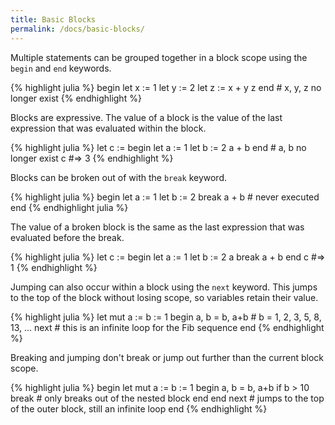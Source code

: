 ```yaml
---
title: Basic Blocks
permalink: /docs/basic-blocks/
---
```


Multiple statements can be grouped together in a block scope using the `begin` and `end` keywords.

{% highlight julia %}
    begin
        let x := 1
        let y := 2
        let z := x + y
        z
    end
    # x, y, z no longer exist
{% endhighlight %}

Blocks are expressive. The value of a block is the value of the last expression that was evaluated within the block.

{% highlight julia %}
    let c := begin
        let a := 1
        let b := 2
        a + b
    end
    # a, b no longer exist
    c #=> 3
{% endhighlight %}

Blocks can be broken out of with the `break` keyword.

{% highlight julia %}
    begin
        let a := 1
        let b := 2
        break
        a + b   # never executed
    end
{% endhighlight julia %}

The value of a broken block is the same as the last expression that was evaluated before the break.

{% highlight julia %}
    let c := begin
        let a := 1
        let b := 2
        a
        break
        a + b
    end
    c   #=> 1
{% endhighlight %}

Jumping can also occur within a block using the `next` keyword. This jumps to the top of the block without losing scope, so variables retain their value.

{% highlight julia %}
    let mut a := b := 1
    begin
        a, b = b, a+b   # b = 1, 2, 3, 5, 8, 13, ...
        next    # this is an infinite loop for the Fib sequence
    end
{% endhighlight %}

Breaking and jumping don't break or jump out further than the current block scope.

{% highlight julia %}
    begin
        let mut a := b := 1
        begin
            a, b = b, a+b
            if b > 10
                break   # only breaks out of the nested block
            end
        end
        next    # jumps to the top of the outer block, still an infinite loop
    end
{% endhighlight %}

